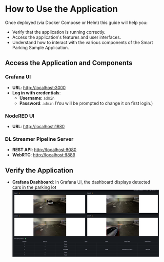 # How to Use the Application

Once deployed (via Docker Compose or Helm) this guide will help you:
- Verify that the application is running correctly.
- Access the application's features and user interfaces.
- Understand how to interact with the various components of the Smart Parking Sample Application.

## **Access the Application and Components** ##

### **Grafana UI** ###
- **URL**: [http://localhost:3000](http://localhost:3000)
- **Log in with credentials**:
    - **Username**: `admin`
    - **Password**: `admin` (You will be prompted to change it on first login.)

### **NodeRED UI** ###
- **URL**: [http://localhost:1880](http://localhost:1880)

### **DL Streamer Pipeline Server** ###
- **REST API**: [http://localhost:8080](http://localhost:8080)
- **WebRTC**: [http://localhost:8889](http://localhost:8889)

## Verify the Application

- **Grafana Dashboard**: In Grafana UI, the dashboard displays detected cars in the parking lot
      ![Grafana Dashboard](_images/grafana.png)
